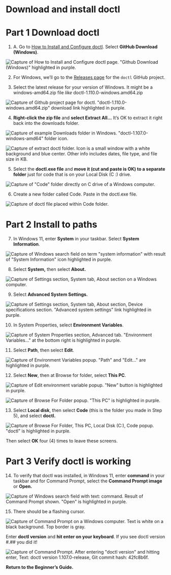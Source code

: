 # **Download and install doctl**

# **Part 1 Download doctl**

1. A. Go to [How to Install and Configure doctl](https://docs.digitalocean.com/reference/doctl/how-to/install/#step-1-install-doctl). Select **GitHub Download (Windows)**.

![Capture of How to Install and Configure doctl page. "Github Download (Windows)" highlighted in purple.](img/doctl/image1.png)

2. For Windows, we’ll go to the [Releases page](https://github.com/digitalocean/doctl/releases) for the `doctl` GitHub project.

3. Select the latest release for your version of Windows. It might be a windows-amd64.zip file *like* doctl-1.110.0-windows.amd64.zip

![Capture of Github project page for doctl. "doctl-1.110.0-windows.amd64.zip" download link highlighted in purple.](img/doctl/image2.png)

4. **Right-click the zip file** and **select Extract All…**  It’s OK to extract it right back into the downloads folder.

![Capture of example Downloads folder in Windows. "doctl-1.107.0-windows-amd64" folder icon.](img/doctl/image3.png)

![Capture of extract doctl folder. Icon is a small window with a white background and blue center. Other info includes dates, file type, and file size in KB.](img/doctl/image4.png)

5. Select the **doctl.exe file** and **move it (cut and paste is OK) to a separate folder** just for code that is on your Local Disk (C :) drive. 

![Capture of "Code" folder directly on C drive of a Windows computer.](img/doctl/image5.png)

6. Create a new folder called Code. Paste in the doctl.exe file.

![Capture of doctl file placed within Code folder.](img/doctl/image6.png)

# **Part 2 Install to paths**

7. In Windows 11, enter **System** in your taskbar. Select **System Information**.

![Capture of Windows search field on term "system information" with result of "System Information" icon highlighted in purple.](img/doctl/image7.png)

8. Select **System,** then select **About.**

![Capture of Settings section, System tab, About section on a Windows computer.](img/doctl/image8.png)

9. Select **Advanced System Settings.**

![Capture of Settings section, System tab, About section, Device specifications section.  "Advanced system settings" link highlighted in purple.](img/doctl/image9.png)

10. In System Properties, select **Environment Variables**.

![Capture of System Properties section, Advanced tab. "Environment Variables..." at the bottom right is highlighted in purple.](img/doctl/image10.png)

11. Select **Path**, then select **Edit**.

![Capture of Environment Variables popup. "Path" and "Edit..." are highlighted in purple.](img/doctl/image11.png)

12. Select **New**, then at Browse for folder, select **This PC**.

![Capture of Edit environment variable popup. "New" button is highlighted in purple.](img/doctl/image12.png)

![Capture of Browse For Folder popup. "This PC" is highlighted in purple.](img/doctl/image13.png)

13. Select **Local disk**, then select **Code** (this is the folder you made in Step 5), and select **doctl.**

![Capture of Browse For Folder, This PC, Local Disk (C:), Code popup. "doctl" is highlighted in purple.](img/doctl/image14.png)

Then select **OK** four (4) times to leave these screens.

# **Part 3 Verify doctl is working**

14. To verify that doctl was installed, in Windows 11, enter **command** in your taskbar and for Command Prompt, select the **Command Prompt image** or **Open.**

![Capture of Windows search field with text: command. Result of Command Prompt shown. "Open" is highlighted in purple.](img/doctl/image15.png)

15. There should be a flashing cursor. 

![Capture of Command Prompt on a Windows computer. Text is white on a black background. Top border is gray.](img/doctl/image16.png)

Enter **doctl version** and **hit enter on your keyboard**. If you see doctl version #.## you did it!

![Capture of Command Prompt.  After entering "doctl version" and hitting enter, Text: doctl version 1.107.0-release, Git commit hash: 42fc8b6f.](img/doctl/image17.png)

**Return to the Beginner’s Guide.**
